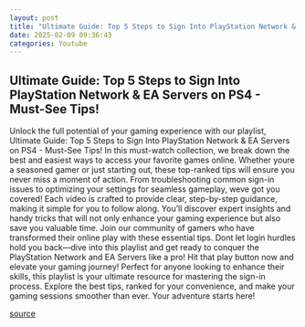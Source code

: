 ```yaml
---
layout: post
title: "Ultimate Guide: Top 5 Steps to Sign Into PlayStation Network & EA Servers on PS4 - Must-See Tips!"
date: 2025-02-09 09:36:43
categories: Youtube
---
```


## Ultimate Guide: Top 5 Steps to Sign Into PlayStation Network & EA Servers on PS4 - Must-See Tips!

Unlock the full potential of your gaming experience with our playlist, Ultimate Guide: Top 5 Steps to Sign Into PlayStation Network & EA Servers on PS4 - Must-See Tips! 
In this must-watch collection, we break down the best and easiest ways to access your favorite games online. Whether youre a seasoned gamer or just starting out, these top-ranked tips will ensure you never miss a moment of action. From troubleshooting common sign-in issues to optimizing your settings for seamless gameplay, weve got you covered!
Each video is crafted to provide clear, step-by-step guidance, making it simple for you to follow along. You’ll discover expert insights and handy tricks that will not only enhance your gaming experience but also save you valuable time. 
Join our community of gamers who have transformed their online play with these essential tips. Dont let login hurdles hold you back—dive into this playlist and get ready to conquer the PlayStation Network and EA Servers like a pro!
Hit that play button now and elevate your gaming journey! Perfect for anyone looking to enhance their skills, this playlist is your ultimate resource for mastering the sign-in process. 
Explore the best tips, ranked for your convenience, and make your gaming sessions smoother than ever. Your adventure starts here!

[source](https://www.youtube.com/playlist?list=PL2DJ-9KEGgG3M_E-ftaVnB7bvqtWRpQlb)